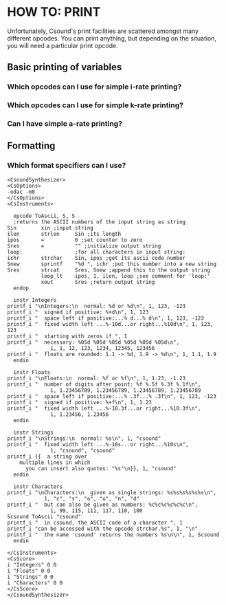 # HOW TO: PRINT

Unfortunately, Csound's print facilities are scattered amongst many different
opcodes. You can print anything, but depending on the situation, you will need
a particular print opcode. 

## Basic printing of variables

### Which opcodes can I use for simple i-rate printing?

### Which opcodes can I use for simple k-rate printing?

### Can I have simple a-rate printing?

## 

## Formatting

### Which format specifiers can I use?

```csound
<CsoundSynthesizer>
<CsOptions>
-odac -m0
</CsOptions>
<CsInstruments>

  opcode ToAscii, S, S
  ;returns the ASCII numbers of the input string as string
Sin        xin ;input string
ilen       strlen     Sin ;its length
ipos       =          0 ;set counter to zero
Sres       =          "" ;initialize output string
loop:                 ;for all characters in input string:
ichr       strchar    Sin, ipos ;get its ascii code number
Snew       sprintf    "%d ", ichr ;put this number into a new string
Sres       strcat     Sres, Snew ;append this to the output string
           loop_lt    ipos, 1, ilen, loop ;see comment for 'loop:'
           xout       Sres ;return output string
  endop

  instr Integers
printf_i "\nIntegers:\n  normal: %d or %d\n", 1, 123, -123
printf_i "  signed if positive: %+d\n", 1, 123
printf_i "  space left if positive:...% d...% d\n", 1, 123, -123
printf_i "  fixed width left ...%-10d...or right...%10d\n", 1, 123, 123
printf_i "  starting with zeros if ", 1
printf_i "  necessary: %05d %05d %05d %05d %05d %05d\n",
              1, 1, 12, 123, 1234, 12345, 123456
printf_i "  floats are rounded: 1.1 -> %d, 1.9 -> %d\n", 1, 1.1, 1.9
  endin

  instr Floats
printf_i "\nFloats:\n  normal: %f or %f\n", 1, 1.23, -1.23
printf_i "  number of digits after point: %f %.5f %.3f %.1f\n",
              1, 1.23456789, 1.23456789, 1.23456789, 1.23456789
printf_i "  space left if positive:...% .3f...% .3f\n", 1, 123, -123
printf_i "  signed if positive: %+f\n", 1, 1.23
printf_i "  fixed width left ...%-10.3f...or right...%10.3f\n",
              1, 1.23456, 1.23456
  endin

  instr Strings
printf_i "\nStrings:\n  normal: %s\n", 1, "csound"
printf_i "  fixed width left ...%-10s...or right...%10s\n",
              1, "csound", "csound"
printf_i {{  a string over
    multiple lines in which
      you can insert also quotes: "%s"\n}}, 1, "csound"
  endin

  instr Characters
printf_i "\nCharacters:\n  given as single strings: %s%s%s%s%s%s\n",
            1, "c", "s", "o", "u", "n", "d"
printf_i "  but can also be given as numbers: %c%c%c%c%c%c\n",
              1, 99, 115, 111, 117, 110, 100
Scsound ToAscii "csound"
printf_i "  in csound, the ASCII code of a character ", 1
printf_i "can be accessed with the opcode strchar.%s", 1, "\n"
printf_i "  the name 'csound' returns the numbers %s\n\n", 1, Scsound
  endin

</CsInstruments>
<CsScore>
i "Integers" 0 0
i "Floats" 0 0
i "Strings" 0 0
i "Characters" 0 0
</CsScore>
</CsoundSynthesizer>
```
